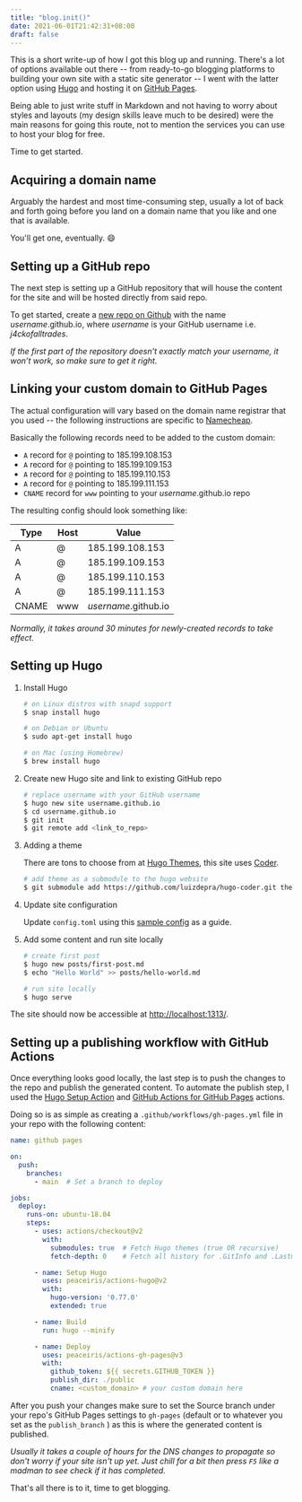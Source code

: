 ```yaml
---
title: "blog.init()"
date: 2021-06-01T21:42:31+08:00
draft: false
---
```


This is a short write-up of how I got this blog up and running. There's a lot of
options available out there -- from ready-to-go blogging platforms to building
your own site with a static site generator -- I went with the latter option
using [Hugo](https://gohugo.io) and hosting it on [GitHub Pages](https://pages.github.com).

Being able to just write stuff in Markdown and not having to worry about styles
and layouts (my design skills leave much to be desired) were the main reasons
for going this route, not to mention the services you can use to host your blog
for free.

Time to get started.

##  Acquiring a domain name

Arguably the hardest and most time-consuming step, usually a lot of back and
forth going before you land on a domain name that you like and one that is
available.

You'll get one, eventually. :smile:

## Setting up a GitHub repo

The next step is setting up a GitHub repository that will house the content for
the site and will be hosted directly from said repo.

To get started, create a [new repo on Github](https://github.com/new) with the
name *username*.github.io, where *username* is your GitHub username i.e. 
*j4ckofalltrades*.

*If the first part of the repository doesn’t exactly match your username,
it won’t work, so make sure to get it right.*

## Linking your custom domain to GitHub Pages 

The actual configuration will vary based on the domain name registrar that you
used -- the following instructions are specific to [Namecheap](https://namecheap.com).

Basically the following records need to be added to the custom domain:

- `A` record for `@` pointing to 185.199.108.153
- `A` record for `@` pointing to 185.199.109.153
- `A` record for `@` pointing to 185.199.110.153
- `A` record for `@` pointing to 185.199.111.153
- `CNAME` record for `www` pointing to your *username*.github.io repo

The resulting config should look something like:

| Type | Host | Value |
|-|-|-|
| A | @ | 185.199.108.153 |
| A | @ | 185.199.109.153 |
| A | @ | 185.199.110.153 |
| A | @ | 185.199.111.153 |
| CNAME | www | *username*.github.io |

*Normally, it takes around 30 minutes for newly-created records to take effect.*

## Setting up Hugo

1. Install Hugo

   ```sh
   # on Linux distros with snapd support
   $ snap install hugo

   # on Debian or Ubuntu
   $ sudo apt-get install hugo

   # on Mac (using Homebrew)
   $ brew install hugo
   ```

2. Create new Hugo site and link to existing GitHub repo

   ```sh
   # replace username with your GitHub username
   $ hugo new site username.github.io
   $ cd username.github.io
   $ git init
   $ git remote add <link_to_repo>
   ```

3. Adding a theme

   There are tons to choose from at [Hugo Themes](https://themes.gohugo.io/),
   this site uses [Coder](https://themes.gohugo.io/hugo-coder/).

   ```sh
   # add theme as a submodule to the hugo website
   $ git submodule add https://github.com/luizdepra/hugo-coder.git themes/hugo-coder
   ```

4. Update site configuration

   Update `config.toml` using this [sample config](https://github.com/luizdepra/hugo-coder/wiki/Configurations#complete-example)
   as a guide.

5. Add some content and run site locally

   ```sh
   # create first post
   $ hugo new posts/first-post.md
   $ echo "Hello World" >> posts/hello-world.md
   
   # run site locally
   $ hugo serve
   ```

The site should now be accessible at [http://localhost:1313/](http://localhost:1313/).

## Setting up a publishing workflow with GitHub Actions

Once everything looks good locally, the last step is to push the changes to the
repo and publish the generated content. To automate the publish step, I used the 
[Hugo Setup Action](https://github.com/marketplace/actions/hugo-setup) and 
[GitHub Actions for GitHub Pages](https://github.com/marketplace/actions/github-pages-action#github-actions-for-github-pages)
actions.

Doing so is as simple as creating a `.github/workflows/gh-pages.yml` file in
your repo with the following content:

```yaml
name: github pages

on:
  push:
    branches:
      - main  # Set a branch to deploy

jobs:
  deploy:
    runs-on: ubuntu-18.04
    steps:
      - uses: actions/checkout@v2
        with:
          submodules: true  # Fetch Hugo themes (true OR recursive)
          fetch-depth: 0    # Fetch all history for .GitInfo and .Lastmod

      - name: Setup Hugo
        uses: peaceiris/actions-hugo@v2
        with:
          hugo-version: '0.77.0'
          extended: true

      - name: Build
        run: hugo --minify

      - name: Deploy
        uses: peaceiris/actions-gh-pages@v3
        with:
          github_token: ${{ secrets.GITHUB_TOKEN }}
          publish_dir: ./public
          cname: <custom_domain> # your custom domain here
```

After you push your changes make sure to set the Source branch under your
repo's GitHub Pages settings to `gh-pages` (default or to whatever you set as
the `publish_branch` ) as this is where the generated content is published.

*Usually it takes a couple of hours for the DNS changes to propagate so don't
worry if your site isn't up yet. Just chill for a bit then press `F5` like a
madman to see check if it has completed.*

That's all there is to it, time to get blogging.